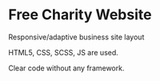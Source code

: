 # Free Charity Website
Responsive/adaptive business site layout

HTML5, CSS, SCSS, JS are used.

Clear code without any framework.
